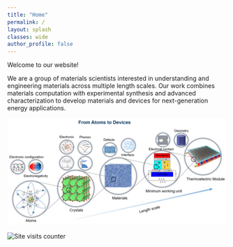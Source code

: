 ```yaml
---
title: "Home"
permalink: /
layout: splash
classes: wide
author_profile: false
---
```


Welcome to our website!

We are a group of materials scientists interested in understanding and engineering materials across multiple length scales. Our work combines materials computation with experimental synthesis and advanced characterization to develop materials and devices for next-generation energy applications.

<p align="center">
  <img src="/assets/images/Atom_to_Device.png" alt="Lab overview" width="1000"/>
</p>

<p>
  <img
    src="https://hits.sh/jingcao-jc.github.io.svg?style=flat-square&label=Site%20visits&labelColor=ececec&color=555555&no-track=1"
    alt="Site visits counter"
    loading="lazy"
    referrerpolicy="no-referrer"
  />
</p>
